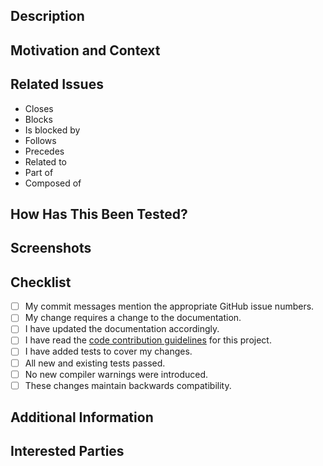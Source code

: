 <!---
Provide a general summary of your changes in the Title above. 
Use the prefix "WIP:" if this is a work-in-progress merge request.
-->

<!---
Note that anything between these delimiters is a comment that will not appear
in the pull request description once created.
-->

<!---
Assignees:  If you know anyone who should likely handle bringing this merge
request to completion, select them from the Assignees drop-down on the right.
If you have write-access to this repository, this should likely be you.
-->

## Description
<!--- Describe your changes in detail. -->

## Motivation and Context
<!--- Why is this change required?  What problem does it solve? -->

## Related Issues
<!---
If applicable, let everybody know how this merge request is related to any other open
issues or merge requests:
-->
* Closes
* Blocks
* Is blocked by
* Follows
* Precedes
* Related to
* Part of
* Composed of

## How Has This Been Tested?
<!---
Please describe in detail how you tested your changes. Include details of your
testing environment and the tests you ran to see how your change affects other
areas of the code. Consider including configure, build, and test log files.
-->

## Screenshots
<!--- Not obligatory, but is there anything pertinent that everybody should see? -->

## Checklist
<!---
Go over all the following points, and put an `x` in all the boxes that apply.
If you are unsure about any of these, please ask; your fellow developers are here to help.
-->
- [ ] My commit messages mention the appropriate GitHub issue numbers.
- [ ] My change requires a change to the documentation.
- [ ] I have updated the documentation accordingly.
- [ ] I have read the [code contribution guidelines](../blob/master/CONTRIBUTING.md) for this project.
- [ ] I have added tests to cover my changes.
- [ ] All new and existing tests passed.
- [ ] No new compiler warnings were introduced.
- [ ] These changes maintain backwards compatibility.

## Additional Information
<!--- Anything else your fellow developers need to know in evaluating this merge request? -->

## Interested Parties
<!---
If there's anyone you think should be looped in on this merge request, 
feel free to @mention them here.
-->
